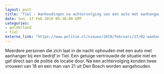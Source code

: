 ```yaml
---
layout: post
title: "Tiel - Aanhoudingen na achtervolging van een auto met aanhangwagen"
date: Sun, 17 Feb 2019 09:38:00 GMT
categories: 
- gelderland 
- tiel 
externe_link: "https://www.politie.nl/nieuws/2019/februari/17/02-aanhouding-heterdaad-tiel.html"
---
```


Meerdere personen die zich laat in de nacht ophouden met een auto met aanhanger bij een bedrijf in Tiel. Een getuige vertrouwde de situatie niet en gaf direct aan de politie de locatie door. Na een achtervolging konden twee vrouwen van 18 en een man van 21 uit Den Bosch worden aangehouden.
